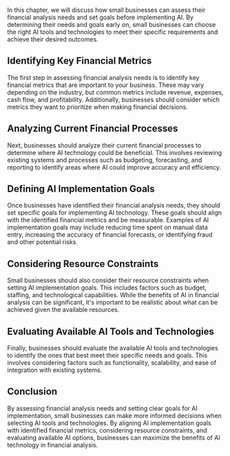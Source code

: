 

In this chapter, we will discuss how small businesses can assess their financial analysis needs and set goals before implementing AI. By determining their needs and goals early on, small businesses can choose the right AI tools and technologies to meet their specific requirements and achieve their desired outcomes.

Identifying Key Financial Metrics
---------------------------------

The first step in assessing financial analysis needs is to identify key financial metrics that are important to your business. These may vary depending on the industry, but common metrics include revenue, expenses, cash flow, and profitability. Additionally, businesses should consider which metrics they want to prioritize when making financial decisions.

Analyzing Current Financial Processes
-------------------------------------

Next, businesses should analyze their current financial processes to determine where AI technology could be beneficial. This involves reviewing existing systems and processes such as budgeting, forecasting, and reporting to identify areas where AI could improve accuracy and efficiency.

Defining AI Implementation Goals
--------------------------------

Once businesses have identified their financial analysis needs, they should set specific goals for implementing AI technology. These goals should align with the identified financial metrics and be measurable. Examples of AI implementation goals may include reducing time spent on manual data entry, increasing the accuracy of financial forecasts, or identifying fraud and other potential risks.

Considering Resource Constraints
--------------------------------

Small businesses should also consider their resource constraints when setting AI implementation goals. This includes factors such as budget, staffing, and technological capabilities. While the benefits of AI in financial analysis can be significant, it's important to be realistic about what can be achieved given the available resources.

Evaluating Available AI Tools and Technologies
----------------------------------------------

Finally, businesses should evaluate the available AI tools and technologies to identify the ones that best meet their specific needs and goals. This involves considering factors such as functionality, scalability, and ease of integration with existing systems.

Conclusion
----------

By assessing financial analysis needs and setting clear goals for AI implementation, small businesses can make more informed decisions when selecting AI tools and technologies. By aligning AI implementation goals with identified financial metrics, considering resource constraints, and evaluating available AI options, businesses can maximize the benefits of AI technology in financial analysis.
